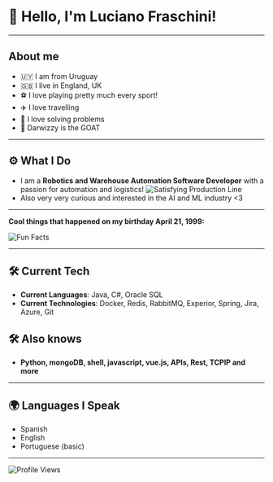 # 👋 Hello, I'm Luciano Fraschini!
---
## About me
- 🇺🇾 I am from Uruguay
- 🇬🇧 I live in England, UK
- ⚽ I love playing pretty much every sport!
- ✈️ I love travelling
- 🧠 I love solving problems
- 🐐 Darwizzy is the GOAT
---

## ⚙️ What I Do
- I am a **Robotics and Warehouse Automation Software Developer** with a passion for automation and logistics!
![Satisfying Production Line](https://media.giphy.com/media/11LK0CKzYtkaic/giphy.gif)
- Also very very curious and interested in the AI and ML industry <3

---

**Cool things that happened on my birthday **April 21, 1999**:**

![Fun Facts](https://readme-typing-svg.herokuapp.com?color=F7DF1E&lines=🔹+Top+song+was+"No+Scrubs"+by+TLC!;🔹+I+was+born!;🔹+The+Matrix+was+still+revolutionizing+cinema!;🔹+Largest+solar+farm+completed+in+Spain!;🔹+Britney+Spears+and+*NSYNC+dominated+pop!;🔹+Longest+lacrosse+game+in+history+occurred!)

---

## 🛠️ Current Tech
- **Current Languages**: Java, C#, Oracle SQL
- **Current Technologies**: Docker, Redis, RabbitMQ, Experior, Spring, Jira, Azure, Git

## 🛠️ Also knows
- **Python, mongoDB, shell, javascript, vue.js, APIs, Rest, TCPIP and more**

---

## 🌍 Languages I Speak
- Spanish
- English
- Portuguese (basic)

---
![Profile Views](https://komarev.com/ghpvc/?username=LucioF&color=blue)
